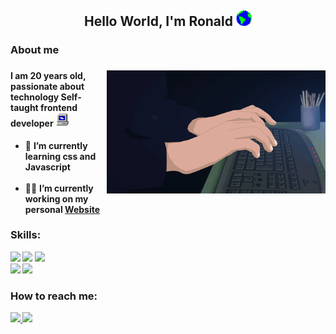 <div align="center">
    <h2>Hello World, I'm Ronald <img width="25px" src="https://github.com/comayocode/comayocode/blob/main/assets/Earth.gif?raw=true"></h2>
</div>
<h3><b>About me</b><h3>
<img align="right" width="350px" src="https://github.com/comayocode/comayocode/blob/main/assets/Dev.gif?raw=true">

<h4>I am 20 years old, passionate about technology Self-taught frontend developer <img width="22px" src="https://github.com/comayocode/comayocode/blob/main/assets/PC.gif?raw=true"> </h4>

  <ul>
    <li> 📒 <b>I’m currently learning css and Javascript</b> </li>
     <br>  
    <li> 👨‍💻 <b>I’m currently working on my personal <a href="https://github.com/comayocode/comayocode/edit/main/README.md"> Website </a></b></li>
  </ul>
        
<h3><b>Skills:</h3>
<img src="https://img.shields.io/badge/HTML5-E34F26?style=for-the-badge&logo=html5&logoColor=white">
<img src="https://img.shields.io/badge/CSS3-1572B6?style=for-the-badge&logo=css3&logoColor=white">
<img src="https://img.shields.io/badge/Java-ED8B00?style=for-the-badge&logo=java&logoColor=white">
<br>
<img src="https://img.shields.io/badge/MySQL-00000F?style=for-the-badge&logo=mysql&logoColor=white">
<img src="https://img.shields.io/badge/Visual_Studio_Code-0078D4?style=for-the-badge&logo=visual%20studio%20code&logoColor=white">
<b>
<h3>How to reach me:</h3>
<a href="mailto:ronalc726@gmail.com"><img src="https://img.shields.io/badge/Gmail-D14836?style=for-the-badge&logo=gmail&logoColor=white">
</a>
<a href="https://twitter.com/_rocodev"><img src="https://img.shields.io/badge/Twitter-1DA1F2?style=for-the-badge&logo=twitter&logoColor=white">
</a>




<!--
**comayocode/comayocode** is a ✨ _special_ ✨ repository because its `README.md` (this file) appears on your GitHub profile.

Here are some ideas to get you started:

- 🔭 I’m currently working on ...
- 🌱 I’m currently learning ...
- 👯 I’m looking to collaborate on ...
- 🤔 I’m looking for help with ...
- 💬 Ask me about ...
- 📫 How to reach me: ...
- 😄 Pronouns: ...
- ⚡ Fun fact: ...
-->
